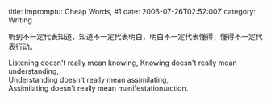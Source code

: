 title: Impromptu: Cheap Words, #1
date: 2006-07-26T02:52:00Z
category: Writing

听到不一定代表知道，知道不一定代表明白，明白不一定代表懂得，懂得不一定代表行动。

Listening doesn't really mean knowing, 
Knowing doesn't really mean understanding,  
Understanding doesn't really mean assimilating,  
Assimilating doesn't really mean manifestation/action.
